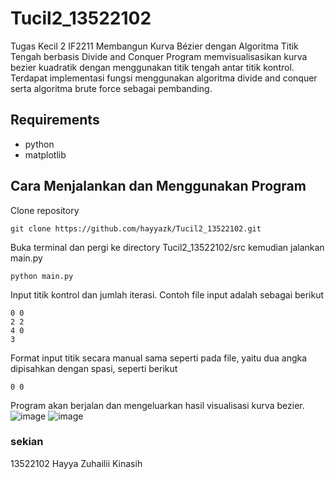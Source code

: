 # Tucil2_13522102
Tugas Kecil 2 IF2211 Membangun Kurva Bézier dengan Algoritma Titik Tengah berbasis Divide and Conquer
Program memvisualisasikan kurva bezier kuadratik dengan menggunakan titik tengah antar titik kontrol. Terdapat implementasi fungsi menggunakan algoritma divide and conquer serta algoritma brute force sebagai pembanding.

## Requirements
- python
- matplotlib

## Cara Menjalankan dan Menggunakan Program
Clone repository
```shell
git clone https://github.com/hayyazk/Tucil2_13522102.git
```

Buka terminal dan pergi ke directory Tucil2_13522102/src kemudian jalankan main.py
```shell
python main.py
```

Input titik kontrol dan jumlah iterasi.
Contoh file input adalah sebagai berikut
```shell
0 0
2 2
4 0
3
```
Format input titik secara manual sama seperti pada file, yaitu dua angka dipisahkan dengan spasi, seperti berikut
```shell
0 0
```

Program akan berjalan dan mengeluarkan hasil visualisasi kurva bezier.
![image](https://github.com/hayyazk/Tucil2_13522102/assets/130911777/38decc10-8398-422d-bad6-c2c0112ab991) ![image](https://github.com/hayyazk/Tucil2_13522102/assets/130911777/00e30c62-cd82-4afb-81ee-4fb0ca8d9601)

### sekian
13522102 Hayya Zuhailii Kinasih

